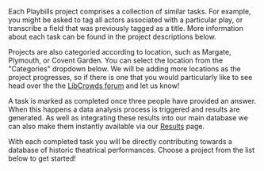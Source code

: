 
Each Playbills project comprises a collection of similar tasks. For example,
you might be asked to tag all actors associated with a particular play, or
transcribe a field that was previously tagged as a title. More information
about each task can be found in the project descriptions below.

Projects are also categoried according to location, such as Margate, Plymouth, 
or Covent Garden. You can select the location from the "Categories" dropdown
below. We will be adding more locations as the project progresses, so if there 
is one that you would particularly like to see head over the the 
[LibCrowds forum](http://community.libcrowds.com) and let us know!

A task is marked as completed once three people have provided an answer. When
this happens a data analysis process is triggered and results are generated. 
As well as integrating these results into our main database we can also make
them instantly available via our [Results](/site/playbills/results) page.

With each completed task you will be directly contributing towards a database
of historic theatrical performances. Choose a project from the list below
to get started!
